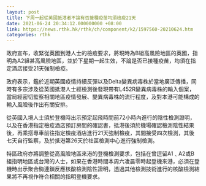 ```yaml
---
layout: post
title: 下周一起從英國抵港者不論有否接種疫苗均須檢疫21天
date: 2021-06-24 20:34:12.000000000 +08:00
link: https://news.rthk.hk/rthk/ch/component/k2/1597560-20210624.htm
categories: rthk
---
```


政府宣布，收緊從英國到港人士的檢疫要求，將現時為B組高風險地區的英國，指明為A2組甚高風險地區，並於下星期一起生效，不論是否已接種疫苗，均須在指定酒店接受21天強制檢疫。

政府表示，鑑於近期英國疫情持續反彈以及Delta變異病毒株於當地廣泛傳播，同時有多宗涉及從英國抵港人士經檢測後發現帶有L452R變異病毒株的輸入個案，當局經密切監察相關地區疫情發展、變異病毒株的流行程度，及對本港可能構成的輸入風險後作出有關安排。

從英國入境人士須於登機時出示預定起飛時間前72小時內進行的陰性檢測證明，以及在香港指定檢疫酒店預訂房間的確認書，抵港後須於機場確認檢測陰性結果後，再乘搭專車前往指定檢疫酒店進行21天強制檢疫，其間接受四次檢測，其後七天自行監察，及於抵港第26天於社區檢測中心進行強制檢測。

特區政府亦將調整從高風險地區來港的登機檢測要求，包括在曾逗留A1﹑A2或B組指明地區或台灣的人士，如果在香港時間本周六凌晨零時起登機來港，必須在登機時出示聚合酶連鎖反應核酸檢測陰性證明，透過其他檢測技術進行的核酸檢測結果將不再視作符合相關的指明登機要求。
